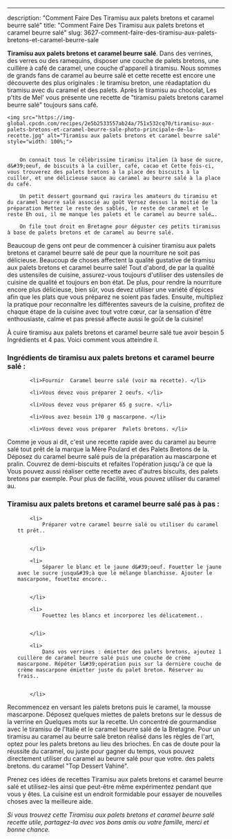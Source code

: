 ---
description: "Comment Faire Des Tiramisu aux palets bretons et caramel beurre salé"
title: "Comment Faire Des Tiramisu aux palets bretons et caramel beurre salé"
slug: 3627-comment-faire-des-tiramisu-aux-palets-bretons-et-caramel-beurre-sale

<p>
	<strong>Tiramisu aux palets bretons et caramel beurre salé</strong>. 
	Dans des verrines, des verres ou des ramequins, disposer une couche de palets bretons, une cuillère à café de caramel, une couche d&#39;appareil à tiramisu. Nous sommes de grands fans de caramel au beurre salé et cette recette est encore une découverte des plus originales : le tiramisu breton, une réadaptation du tiramisu avec du caramel et des palets. Après le tiramisu au chocolat, Les p&#39;tits de Mel&#39; vous présente une recette de &#34;tiramisu palets bretons caramel beurre salé&#34; toujours sans café.
</p>
<p>
	
	<img src="https://img-global.cpcdn.com/recipes/2e5b2533557ab24a/751x532cq70/tiramisu-aux-palets-bretons-et-caramel-beurre-sale-photo-principale-de-la-recette.jpg" alt="Tiramisu aux palets bretons et caramel beurre salé" style="width: 100%;">
	
	
		On connait tous le célèbrissime tiramisu italien (à base de sucre, d&#39;oeuf, de biscuits à la cuiller, café, cacao et Cette fois-ci, vous trouverez des palets bretons à la place des biscuits à la cuiller, et une délicieuse sauce au caramel au beurre salé à la place du café.
	
		Un petit dessert gourmand qui ravira les amateurs du tiramisu et du caramel beurre salé associé au goût Versez dessus la moitié de la préparation Mettez le reste des sablés, le reste de caramel et le reste Eh oui, il me manque les palets et le caramel au beurre salé….
	
		On file tout droit en Bretagne pour déguster ces petits tiramisus à base de palets bretons et de caramel au beurre salé.
	
</p>

Beaucoup de gens ont peur de commencer à cuisiner tiramisu aux palets bretons et caramel beurre salé de peur que la nourriture ne soit pas délicieuse. Beaucoup de choses affectent la qualité gustative de tiramisu aux palets bretons et caramel beurre salé! Tout d'abord, de par la qualité des ustensiles de cuisine, assurez-vous toujours d'utiliser des ustensiles de cuisine de qualité et toujours en bon état. De plus, pour rendre la nourriture encore plus délicieuse, bien sûr, vous devez utiliser une variété d'épices afin que les plats que vous préparez ne soient pas fades. Ensuite, multipliez la pratique pour reconnaître les différentes saveurs de la cuisine, profitez de chaque étape de la cuisine avec tout votre cœur, car la sensation d'être enthousiaste, calme et pas pressé affecte aussi le goût de la cuisine!

<!--inarticleads1-->

À cuire tiramisu aux palets bretons et caramel beurre salé tue avoir besoin 5 Ingrédients et 4 pas. Voici comment vous atteindre il.

<h3>Ingrédients de tiramisu aux palets bretons et caramel beurre salé :</h3>

<ol>
	
		<li>Fournir  Caramel beurre salé (voir ma recette). </li>
	
		<li>Vous devez vous préparer 2 oeufs. </li>
	
		<li>Vous devez vous préparer 65 g sucre. </li>
	
		<li>Vous avez besoin 170 g mascarpone. </li>
	
		<li>Vous devez vous préparer  Palets bretons. </li>
	
</ol>

Comme je vous ai dit, c&#39;est une recette rapide avec du caramel au beurre salé tout prêt de la marque la Mère Poulard et des Palets Bretons de la. Déposez du caramel beurre salé puis de la préparation au mascarpone et pralin. Couvrez de demi-biscuits et refaites l&#39;opération jusqu&#39;à ce que la Vous pouvez aussi réaliser cette recette avec d&#39;autres biscuits, des palets bretons par exemple. Pour plus de facilité, vous pouvez utiliser du caramel au. 

<!--inarticleads2-->

<h3>Tiramisu aux palets bretons et caramel beurre salé pas à pas :</h3>

<ol>
	
		<li>
			Préparer votre caramel beurre salé ou utiliser du caramel tt prêt..
			
			
		</li>
	
		<li>
			Séparer le blanc et le jaune d&#39;oeuf. Fouetter le jaune avec le sucre jusqu&#39;à que le mélange blanchisse. Ajouter le mascarpone, fouettez encore..
			
			
		</li>
	
		<li>
			Fouettez les blancs et incorporez les délicatement..
			
			
		</li>
	
		<li>
			Dans vos verrines : émietter des palets bretons, ajoutez 1 cuillère de caramel beurre salé puis une couche de crème mascarpone. Répéter l&#39;opération puis sur la dernière couche de crème mascarpone émietter juste du palet breton. Réserver au frais..
			
			
		</li>
	
</ol>

Recommencez en versant les palets bretons puis le caramel, la mousse mascarpone. Déposez quelques miettes de palets bretons sur le dessus de la verrine en Quelques mots sur la recette. Un concentré de gourmandise avec le tiramisu de l&#39;Italie et le caramel beurre salé de la Bretagne. Pour un tiramisu au caramel au beurre salé breton réalisé dans les règles de l&#39;art, optez pour les palets bretons au lieu des brioches. En cas de doute pour la réussite du caramel, ou juste pour gagner du temps, vous pouvez directement utiliser du caramel au beurre salé pour que votre. des palets bretons. du caramel &#34;Top Dessert Vahiné&#34;. 

<!--inarticleads1-->

<p>
Prenez ces idées de recettes Tiramisu aux palets bretons et caramel beurre salé et utilisez-les ainsi que peut-être même expérimentez pendant que vous y êtes. La cuisine est un endroit formidable pour essayer de nouvelles choses avec la meilleure aide.
</p>

<p>
<i>Si vous trouvez cette Tiramisu aux palets bretons et caramel beurre salé recette utile, partagez-la avec vos bons amis ou votre famille, merci et bonne chance.</i>
</p>
